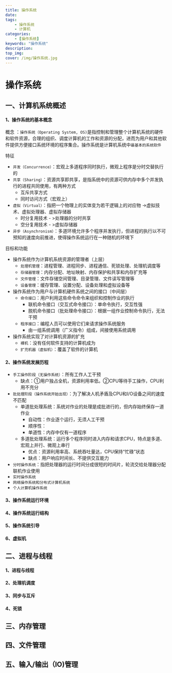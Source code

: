```yaml
---
title: 操作系统
date: 
tags:
	- 操作系统
    - 计算机
categories:
	- [操作系统]
keywords: "操作系统"
description:
top_img:
cover: /img/操作系统.jpg
---
```




# 操作系统

## 一、计算机系统概述

#### 1、操作系统的基本概念

概念 ：`操作系统（Operating System, OS)`是指控制和管理整个计算机系统的硬件和软件资源，合理的组织、调度计算机的工作和资源的分配，进而为用户和其他软件提供方便接口系统环境的程序集合。操作系统是计算机系统中`最基本的系统软件`

特征

- `并发（Concurrence）`：宏观上多道程序同时执行，微观上程序是分时交替执行的
- `共享（Sharing）`：资源共享即共享，是指系统中的资源可供内存中多个并发执行的进程共同使用，有两种方式
  - 互斥共享方式
  - 同时访问方式（宏观上）
- `虚拟（Virtual）`：指把一个物理上的实体变为若干逻辑上的对应物 ->虚拟技术、虚拟处理器、虚拟存储器
  - 时分复用技术 - >处理器的分时共享
  - 空分复用技术 - >虚拟存储器
- `异步（Asynchronism）`：多道环境允许多个程序并发执行，但进程的执行以不可预知的速度向前推进，使得操作系统运行在一种随机的环境下

目标和功能

- 操作系统作为计算机系统资源的管理者（上层）
  - `处理机管理`：进程管理、进程同步、进程通信、死锁处理、处理机调度等
  - `存储器管理`：内存分配、地址映射、内存保护和共享和内存扩充等
  - `文件管理`：文件存储空间管理、目录管理、文件读写管理等
  - `设备管理`：缓存管理、设置分配、设备处理和虚拟设备等
- 操作系统作为用户与计算机硬件系统之间的接口（中间层）
  - `命令接口`：用户利用这些命令命令来组织和控制作业的执行
    - 联机命令接口（交互式命令接口）：单命令执行，交互性强
    - 脱机命令接口（批处理命令接口）：根据一组作业控制命令执行，无法干预
  - `程序接口`：编程人员可以使用它们来请求操作系统服务
    - 由一组系统调用（广义指令）组成，间接使用系统调用
- 操作系统实现了对计算机资源的扩充
  - `裸机`：没有任何软件支持的计算机成为
  - `扩充机器（虚拟机）`：覆盖了软件的计算机

#### 2、操作系统发展历程

- `手工操作阶段（无操作系统）`：所有工作人工干预
  - 缺点：①用户独占全机，资源利用率低。②CPU等待手工操作，CPU利用不充分
- `批处理阶段（操作系统开始出现）`：为了解决人机矛盾及CPU和I/O设备之间的速度不匹配
  - 单道批处理系统：系统对作业的处理是成批进行的，但内存始终保存一道作业
    - 自动性：作业逐个运行，无须人工干预
    - 顺序性：
    - 单道性：内存中仅有一道程序
  - 多道批处理系统：运行多个程序同时进入内存和请求CPU，特点是多道、宏观上并行、微观上串行
    - 优点：资源利用率高、系统吞吐量达，CPU保持“忙碌”状态
    - 缺点：用户响应时间长、不提供交互能力
- `分时操作系统`：指把处理器的运行时间分成很短的时间片，轮流交给处理器分配联机作业使用
- `实时操作系统`
- `网络操作系统和分布式计算机系统`
- `个人计算机操作系统`

#### 3、操作系统运行环境

#### 4、操作系统运行结构

#### 5、操作系统引导

#### 6、虚拟机

## 二、进程与线程

#### 1、进程与线程

#### 2、处理机调度

#### 3、同步与互斥

#### 4、死锁

## 三、内存管理

## 四、文件管理

## 五、输入/输出（IO)管理